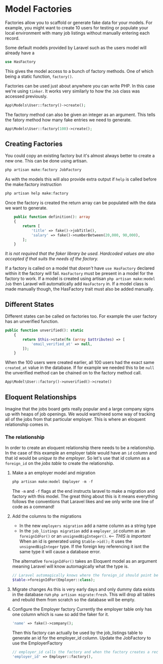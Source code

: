 # Model Factories
Factories allow you to scaffold or generate fake data for your models. For example, you might want to create 10 users for testing or populate your local environment with many job listings without manually entering each record.

Some default models provided by Laravel such as the users model will already have a 

```php
use HasFactory
```

This gives the model access to a bunch of factory methods. One of which being a static function, `factory()`.

Factories can be used just about anywhere you can write PHP. In this case we're using `tinker`. It works very similarly to how the `Job` class was accessed previously.

```php
App\Models\User::factory()->create();
```

The factory method can also be given an integer as an argument. This tells the fatory method how many fake entries we need to generate.

```php
App\Models\User::factory(100)->create();
```

## Creating Factories
You could copy an existing factory but it's almost always better to create a new one. This can be done using artisan.
```php
php artisan make:factory JobFactory
```

As with the models this will also provide extra output if `help` is called before the make:factory instruction

```php
php artisan help make:factory
```

Once the factory is created the return array can be populated with the data we want to generate.

```php
    public function definition(): array
    {
        return [
            'title' => fake()->jobTitle(),
            'salary' => fake()->numberBetween(20,000, 90,000),
        ];
    }
```
*It is not required that the faker library be used. Hardcoded values are also accepted if that suits the needs of the factory.*

If a factory is called on a model that *doesn't* have `use HasFactory` declared within it the factory will fail. `HasFactory` must be present in a model for the factory to work. If a model is created using artisan `php artisan make:model Job` then Laravel will automatically add `HasFactory` in. If a model class is made manually though, the HasFactory trait must also be added manually.

## Different States
Different states can be called on factories too. For example the user factory has an unverified function.

```php
public function unverified(): static
    {
        return $this->state(fn (array $attributes) => [
            'email_verified_at' => null,
        ]);
    }
```

When the 100 users were created earlier, all 100 users had the exact same `created_at` value in the database. If for example we needed this to be `null` the unverified method can be chained on to the factory method call.

```php
App\Model\User::factory()->unverified()->create()
```

## Eloquent Relationships
Imagine that the jobs board gets really popular and a large company signs up with heaps of job openings. We would want/need some way of tracking all of the jobs from that particular employer. This is where an eloquent relationship comes in.

### The relationship
In order to create an eloquent relationship there needs to be a relationship. In the case of this example an employer table would have an `id` column and that id would be *unique to the employer*. So let's use that id column as a `foreign_id` on the *jobs table* to create the relationship.

1. Make a an employer model and migration
    ```php
    php artisan make:model Employer -m -f
    ```
    The `-m` and `-f` flags at the end instructs laravel to make a migration and factory with this model. The great thing about this is it means everything follows the conventions that Laravel likes and we only write one line of code as a command!

2. Add the columns to the migrations
    * In the new `employers migration` add a name column as a string type
    * In the `job_listings migration` add a `employer_id` column as an `foreignIdFor()` or an `unsignedBigInteger()`. <-- *THIS is important* When an id is generated using `$table->id();` it uses the `unsignedBigInteger` type. If the foreign key referencing it isnt the same type it will cause a database error. 

    The alternative `foreignIdFor()` takes an Eloquent model as an argument meaning Laravel will know automagically what the type is.
    ```php
    // Laravel automagically knows where the foreign_id should point because it's given the class
    $table->foreignIdFor(Employer::class);
    ```

3. Migrate changes
    As this is very early days and only dummy data exists in the database run `php artisan migrate:fresh`. This will drop all tables and rebuild them from scratch so the database will be empty.

4. Configure the Employer factory
    Currently the employer table only has one column which is `name` so add the faker for it.
    ```php
    'name' => fake()->company();
    ```

    Then this factory can actually be used by the job_listings table to generate an id for the employer_id column. Update the JobFactory to use the EmployerFactory
    ```php
    // employer_id calls the factory and when the factory creates a record an id is made
    'employer_id' => Employer::factory(),
    ```